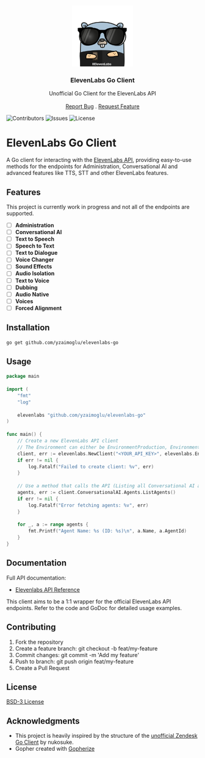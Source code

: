 <br/>
<p align="center">
  <a href="https://github.com/yzaimoglu/elevenlabs-go">
    <img src=".github/images/gopher_elevenlabs.png" alt="Logo" width="160" height="160">
  </a>

  <h3 align="center">ElevenLabs Go Client</h3>

  <p align="center">
    Unofficial Go Client for the ElevenLabs API
    <br/>
    <br/>
    <a href="https://github.com/yzaimoglu/elevenlabs-go/issues">Report Bug</a>
    .
    <a href="https://github.com/yzaimoglu/elevenlabs-go/issues">Request Feature</a>
  </p>
</p>

![Contributors](https://img.shields.io/github/contributors/yzaimoglu/elevenlabs-go?color=dark-green) ![Issues](https://img.shields.io/github/issues/yzaimoglu/elevenlabs-go) ![License](https://img.shields.io/github/license/yzaimoglu/elevenlabs-go) 

# ElevenLabs Go Client
A Go client for interacting with the [ElevenLabs API](https://api.elevenlabs.io/), providing easy-to-use methods for the endpoints for Administration, Conversational AI and advanced features like TTS, STT and other ElevenLabs features.

## Features
This project is currently work in progress and not all of the endpoints are supported.
- [ ] **Administration**
- [ ] **Conversational AI**
- [ ] **Text to Speech**
- [ ] **Speech to Text**
- [ ] **Text to Dialogue**
- [ ] **Voice Changer**
- [ ] **Sound Effects**
- [ ] **Audio Isolation**
- [ ] **Text to Voice**
- [ ] **Dubbing**
- [ ] **Audio Native**
- [ ] **Voices**
- [ ] **Forced Alignment**

## Installation
```bash
go get github.com/yzaimoglu/elevenlabs-go
```

## Usage
```go
package main

import (
    "fmt"
    "log"

    elevenlabs "github.com/yzaimoglu/elevenlabs-go"
)

func main() {
	// Create a new ElevenLabs API client
    // The Environment can either be EnvironmentProduction, EnvironmentProductionUS, EnvironmentProductionEU or EnvironmentProductionIndia
	client, err := elevenlabs.NewClient("<YOUR_API_KEY>", elevenlabs.EnvironmentProductionEU)
	if err != nil {
		log.Fatalf("Failed to create client: %v", err)
	}

    // Use a method that calls the API (Listing all Conversational AI agents here)
    agents, err := client.ConversationalAI.Agents.ListAgents()
    if err != nil {
        log.Fatalf("Error fetching agents: %v", err)
    }

    for _, a := range agents {
        fmt.Printf("Agent Name: %s (ID: %s)\n", a.Name, a.AgentId)
    }
}
```

## Documentation
Full API documentation:
- [Elevenlabs API Reference](https://elevenlabs.io/docs/api-reference/introduction)

This client aims to be a 1:1 wrapper for the official ElevenLabs API endpoints.
Refer to the code and GoDoc for detailed usage examples.

## Contributing
1. Fork the repository
2. Create a feature branch: git checkout -b feat/my-feature
3. Commit changes: git commit -m 'Add my feature'
4. Push to branch: git push origin feat/my-feature
5. Create a Pull Request

## License
[BSD-3 License](https://github.com/yzaimoglu/elevenlabs-go/blob/main/LICENSE)

## Acknowledgments
- This project is heavily inspired by the structure of the [unofficial Zendesk Go Client](https://github.com/nukosuke/go-zendesk) by nukosuke.
- Gopher created with [Gopherize](https://gopherize.me/)